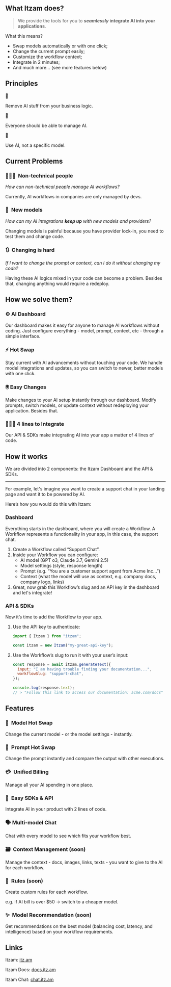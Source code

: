 ## What Itzam does?

> We provide the tools for you to **_seamlessly_ integrate AI into your applications**.

What this means?

- Swap models automatically or with one click;
- Change the current prompt easily;
- Customize the workflow context;
- Integrate in 2 minutes;
- And much more… (see more features below)

## Principles

<aside>
🚫

Remove AI stuff from your business logic.

</aside>

<aside>
👥

Everyone should be able to manage AI.

</aside>

<aside>
🤖

Use AI, not a specific model.

</aside>

## Current Problems

### 👨🏻‍💻  Non-technical people

_How can non-technical people manage AI workflows?_

Currently, AI workflows in companies are only managed by devs.

### 🤖  New models

_How can my AI integrations **keep up** with new models and providers?_

Changing models is painful because you have provider lock-in, you need to test them and change code.

### 🔃  Changing is hard

_If I want to change the prompt or context, can I do it without changing my code?_

Having these AI logics mixed in your code can become a problem. Besides that, changing anything would require a redeploy.

## How we solve them?

### ⚙️ AI Dashboard

Our dashboard makes it easy for anyone to manage AI workflows without coding. Just configure everything - model, prompt, context, etc - through a simple interface.

### ⚡ Hot Swap

Stay current with AI advancements without touching your code. We handle model integrations and updates, so you can switch to newer, better models with one click.

### 🖲️ Easy Changes

Make changes to your AI setup instantly through our dashboard. Modify prompts, switch models, or update context without redeploying your application. Besides that.

### 👨🏻‍💻 4 lines to Integrate

Our API & SDKs make integrating AI into your app a matter of 4 lines of code.

## How it works

We are divided into 2 components: the Itzam Dashboard and the API & SDKs.

---

For example, let's imagine you want to create a support chat in your landing page and want it to be powered by AI.

Here’s how you would do this with Itzam:

### Dashboard

Everything starts in the dashboard, where you will create a Workflow. A Workflow represents a functionality in your app, in this case, the support chat.

1. Create a Workflow called “Support Chat”.
2. Inside your Workflow you can configure:
   - AI model (GPT o3, Claude 3.7, Gemini 2.5)
   - Model settings (style, response length)
   - Prompt (e.g. “You are a customer support agent from Acme Inc…”)
   - Context (what the model will use as context, e.g. company docs, company logo, links)
3. Great, now grab this Workflow’s slug and an API key in the dashboard and let's integrate!

### API & SDKs

Now it’s time to add the Workflow to your app.

1. Use the API key to authenticate:

   ```jsx
   import { Itzam } from "itzam";

   const itzam = new Itzam("my-great-api-key");
   ```

2. Use the Workflow’s slug to run it with your user’s input:

   ```jsx
   const response = await itzam.generateText({
     input: "I am having trouble finding your documentation...",
     workflowSlug: "support-chat",
   });

   console.log(response.text);
   // > "Follow this link to access our documentation: acme.com/docs"
   ```

## Features

### 🤖  Model Hot Swap

Change the current model - or the model settings - instantly.

### 💬  Prompt Hot Swap

Change the prompt instantly and compare the output with other executions.

### 💳  Unified Billing

Manage all your AI spending in one place.

### 🔌  Easy SDKs & API

Integrate AI in your product with 2 lines of code.

### 🗣️ Multi-model Chat

Chat with every model to see which fits your workflow best.

### 🗃️  Context Management (soon)

Manage the context - docs, images, links, texts - you want to give to the AI for each workflow.

### 📐  Rules (soon)

Create custom rules for each workflow.

e.g. if AI bill is over $50 → switch to a cheaper model.

### ✨  Model Recommendation (soon)

Get recommendations on the best model (balancing cost, latency, and intelligence) based on your workflow requirements.

## Links

Itzam: [itz.am](http://itz.am)

Itzam Docs: [docs.itz.am](http://docs.itz.am)

Itzam Chat: [chat.itz.am](http://chat.itz.am)
